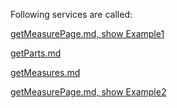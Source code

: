Following services are called:

[getMeasurePage.md, show Example1](../getMeasurePage.md)

[getParts.md](../getParts.md)

[getMeasures.md](../getMeasures.md)

[getMeasurePage.md, show Example2](../getMeasurePage.md)




